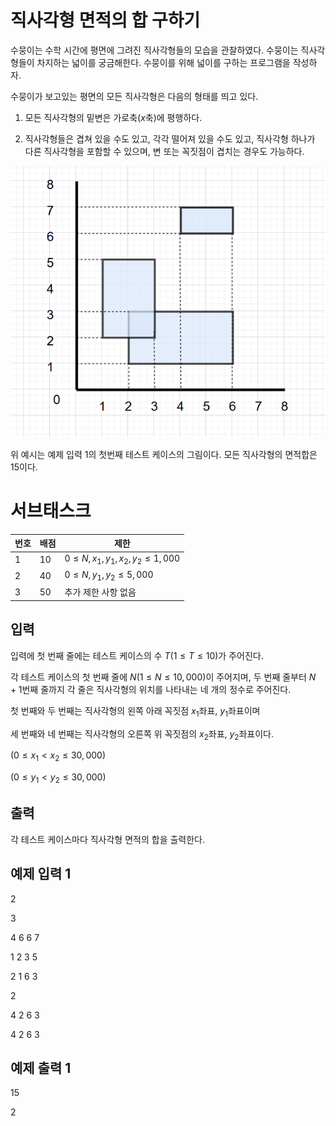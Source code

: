 # 직사각형 면적의 합 구하기

수뭉이는 수학 시간에 평면에 그려진 직사각형들의 모습을 관찰하였다. 수뭉이는 직사각형들이 차지하는 넓이를 궁금해한다. 수뭉이를 위해 넓이를 구하는 프로그램을 작성하자.

수뭉이가 보고있는 평면의 모든 직사각형은 다음의 형태를 띄고 있다.

1. 모든 직사각형의 밑변은 가로축($x$축)에 평행하다.

2. 직사각형들은 겹쳐 있을 수도 있고, 각각 떨어져 있을 수도 있고, 직사각형 하나가 다른 직사각형을 포함할 수 있으며, 변 또는 꼭짓점이 겹치는 경우도 가능하다.

![예시](./직사각형%20면적합%20예시%20그림%20copy.png)

위 예시는 예제 입력 1의 첫번째 테스트 케이스의 그림이다. 모든 직사각형의 면적합은 15이다.

# 서브태스크
|번호|배점|제한|
|---|---|---|
|1|10|$0\leq N, x_1, y_1, x_2, y_2 \leq 1,000$|
|2|40|$0\leq N, y_1, y_2 \leq 5,000$|
|3|50|추가 제한 사항 없음|


## 입력
입력에 첫 번째 줄에는 테스트 케이스의 수 $T(1\leq T\leq 10)$가 주어진다.

각 테스트 케이스의 첫 번째 줄에 $N (1\leq N\leq 10,000)$이 주어지며, 두 번째 줄부터 $N+1$번째 줄까지 각 줄은 직사각형의 위치를 나타내는 네 개의 정수로 주어진다.

첫 번째와 두 번째는 직사각형의 왼쪽 아래 꼭짓점 $x_1$좌표, $y_1$좌표이며

세 번째와 네 번째는 직사각형의 오른쪽 위 꼭짓점의 $x_2$좌표, $y_2$좌표이다.

($0 \leq x_1 \lt x_2 \leq 30,000$)

($0 \leq y_1 \lt y_2 \leq 30,000$)

## 출력
각 테스트 케이스마다 직사각형 면적의 합을 출력한다.

## 예제 입력 1
2

3

4 6 6 7

1 2 3 5

2 1 6 3

2

4 2 6 3

4 2 6 3


## 예제 출력 1

15

2
